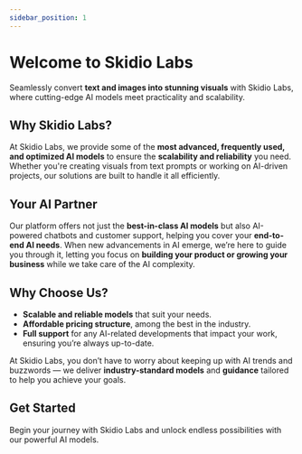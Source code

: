 ```yaml
---
sidebar_position: 1
---
```


<!-- # Tutorial Intro

Let's discover **Docusaurus in less than 2 minutes**.

## Getting Started

Get started by **creating a new site**.

Or **try Docusaurus immediately** with **[docusaurus.new](https://docusaurus.new)**.

### What you'll need

- [Node.js](https://nodejs.org/en/download/) version 18.0 or above:
  - When installing Node.js, you are recommended to check all checkboxes related to dependencies.

## Generate a new site

Generate a new Docusaurus site using the **classic template**.

The classic template will automatically be added to your project after you run the command:

```bash
npm init docusaurus@latest my-website classic
```

You can type this command into Command Prompt, Powershell, Terminal, or any other integrated terminal of your code editor.

The command also installs all necessary dependencies you need to run Docusaurus.

## Start your site

Run the development server:

```bash
cd my-website
npm run start
```

The `cd` command changes the directory you're working with. In order to work with your newly created Docusaurus site, you'll need to navigate the terminal there.

The `npm run start` command builds your website locally and serves it through a development server, ready for you to view at http://localhost:3000/.

Open `docs/intro.md` (this page) and edit some lines: the site **reloads automatically** and displays your changes. -->

# Welcome to Skidio Labs

Seamlessly convert **text and images into stunning visuals** with Skidio Labs, where cutting-edge AI models meet practicality and scalability.

## Why Skidio Labs?

At Skidio Labs, we provide some of the **most advanced, frequently used, and optimized AI models** to ensure the **scalability and reliability** you need. Whether you're creating visuals from text prompts or working on AI-driven projects, our solutions are built to handle it all efficiently.

## Your AI Partner

Our platform offers not just the **best-in-class AI models** but also AI-powered chatbots and customer support, helping you cover your **end-to-end AI needs**. When new advancements in AI emerge, we’re here to guide you through it, letting you focus on **building your product or growing your business** while we take care of the AI complexity.

## Why Choose Us?

- **Scalable and reliable models** that suit your needs.
- **Affordable pricing structure**, among the best in the industry.
- **Full support** for any AI-related developments that impact your work, ensuring you’re always up-to-date.
  
At Skidio Labs, you don’t have to worry about keeping up with AI trends and buzzwords — we deliver **industry-standard models** and **guidance** tailored to help you achieve your goals.

## Get Started
Begin your journey with Skidio Labs and unlock endless possibilities with our powerful AI models.